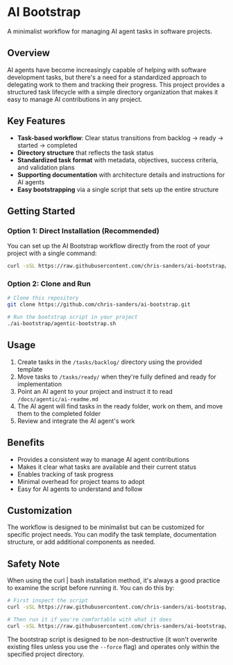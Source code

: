 # AI Bootstrap

A minimalist workflow for managing AI agent tasks in software projects.

## Overview

AI agents have become increasingly capable of helping with software development tasks, but there's a need for a standardized approach to delegating work to them and tracking their progress. This project provides a structured task lifecycle with a simple directory organization that makes it easy to manage AI contributions in any project.

## Key Features

- **Task-based workflow**: Clear status transitions from backlog → ready → started → completed
- **Directory structure** that reflects the task status
- **Standardized task format** with metadata, objectives, success criteria, and validation plans
- **Supporting documentation** with architecture details and instructions for AI agents
- **Easy bootstrapping** via a single script that sets up the entire structure

## Getting Started

### Option 1: Direct Installation (Recommended)

You can set up the AI Bootstrap workflow directly from the root of your project with a single command:

```bash
curl -sSL https://raw.githubusercontent.com/chris-sanders/ai-bootstrap/master/agentic-bootstrap.sh | bash
```

### Option 2: Clone and Run

```bash
# Clone this repository
git clone https://github.com/chris-sanders/ai-bootstrap.git

# Run the bootstrap script in your project
./ai-bootstrap/agentic-bootstrap.sh
```

## Usage

1. Create tasks in the `/tasks/backlog/` directory using the provided template
2. Move tasks to `/tasks/ready/` when they're fully defined and ready for implementation
3. Point an AI agent to your project and instruct it to read `/docs/agentic/ai-readme.md`
4. The AI agent will find tasks in the ready folder, work on them, and move them to the completed folder
5. Review and integrate the AI agent's work

## Benefits

- Provides a consistent way to manage AI agent contributions
- Makes it clear what tasks are available and their current status
- Enables tracking of task progress
- Minimal overhead for project teams to adopt
- Easy for AI agents to understand and follow

## Customization

The workflow is designed to be minimalist but can be customized for specific project needs. You can modify the task template, documentation structure, or add additional components as needed.

## Safety Note

When using the curl | bash installation method, it's always a good practice to examine the script before running it. You can do this by:

```bash
# First inspect the script
curl -sSL https://raw.githubusercontent.com/chris-sanders/ai-bootstrap/master/agentic-bootstrap.sh | less

# Then run it if you're comfortable with what it does
curl -sSL https://raw.githubusercontent.com/chris-sanders/ai-bootstrap/master/agentic-bootstrap.sh | bash
```

The bootstrap script is designed to be non-destructive (it won't overwrite existing files unless you use the `--force` flag) and operates only within the specified project directory.